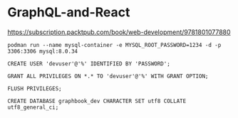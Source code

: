 # GraphQL-and-React

https://subscription.packtpub.com/book/web-development/9781801077880


```shell
podman run --name mysql-container -e MYSQL_ROOT_PASSWORD=1234 -d -p 3306:3306 mysql:8.0.34
```

```text
CREATE USER 'devuser'@'%' IDENTIFIED BY 'PASSWORD';

GRANT ALL PRIVILEGES ON *.* TO 'devuser'@'%' WITH GRANT OPTION;

FLUSH PRIVILEGES;

CREATE DATABASE graphbook_dev CHARACTER SET utf8 COLLATE utf8_general_ci;
```


